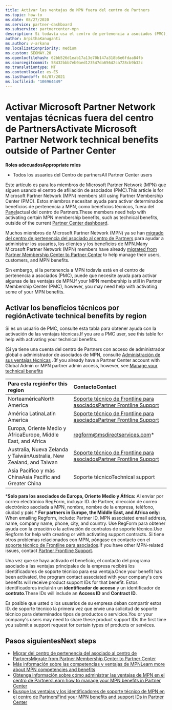 ```yaml
---
title: Activar las ventajas de MPN fuera del centro de Partners
ms.topic: how-to
ms.date: 08/27/2020
ms.service: partner-dashboard
ms.subservice: partnercenter-mpn
description: Si todavía usa el centro de pertenencia a asociados (PMC), obtenga información sobre quién debe ponerse en contacto para ayudar a activar las ventajas del soporte técnico de MPN y proporcione los identificadores de soporte técnico.
author: ArpithaKanuganti
ms.author: v-arkanu
ms.localizationpriority: medium
ms.custom: SEOMAY.20
ms.openlocfilehash: 62bb526d1eab17a13e70b147a318b6e6fdaa84fb
ms.sourcegitcommit: 58432bbb7eb0aed123547da65642ca728cb9b32c
ms.translationtype: MT
ms.contentlocale: es-ES
ms.lasthandoff: 04/07/2021
ms.locfileid: "106964449"
---
```

# <a name="activate-microsoft-partner-network-technical-benefits-outside-of-partner-center"></a><span data-ttu-id="e8b2b-103">Activar Microsoft Partner Network ventajas técnicas fuera del centro de Partners</span><span class="sxs-lookup"><span data-stu-id="e8b2b-103">Activate Microsoft Partner Network technical benefits outside of Partner Center</span></span>


<span data-ttu-id="e8b2b-104">**Roles adecuados**</span><span class="sxs-lookup"><span data-stu-id="e8b2b-104">**Appropriate roles**</span></span>

- <span data-ttu-id="e8b2b-105">Todos los usuarios del Centro de partners</span><span class="sxs-lookup"><span data-stu-id="e8b2b-105">All Partner Center users</span></span>

<span data-ttu-id="e8b2b-106">Este artículo es para los miembros de Microsoft Partner Network (MPN) que siguen usando el centro de afiliación de asociados (PMC).</span><span class="sxs-lookup"><span data-stu-id="e8b2b-106">This article is for Microsoft Partner Network (MPN) members still using Partner Membership Center (PMC).</span></span> <span data-ttu-id="e8b2b-107">Estos miembros necesitan ayuda para activar determinados beneficios de pertenencia a MPN, como beneficios técnicos, fuera del [Panel](https://partner.microsoft.com/dashboard)actual del centro de Partners.</span><span class="sxs-lookup"><span data-stu-id="e8b2b-107">These members need help with activating certain MPN membership benefits, such as technical benefits, outside of the current [Partner Center dashboard](https://partner.microsoft.com/dashboard).</span></span>

<span data-ttu-id="e8b2b-108">Muchos miembros de Microsoft Partner Network (MPN) ya se han [migrado del centro de pertenencia del asociado al centro de Partners](prepare-pmc-pc-migration.md) para ayudar a administrar los usuarios, los clientes y los beneficios de MPN.</span><span class="sxs-lookup"><span data-stu-id="e8b2b-108">Many Microsoft Partner Network (MPN) members have already [migrated from Partner Membership Center to Partner Center](prepare-pmc-pc-migration.md) to help manage their users, customers, and MPN benefits.</span></span>

<span data-ttu-id="e8b2b-109">Sin embargo, si la pertenencia a MPN todavía está en el centro de pertenencia a asociados (PMC), puede que necesite ayuda para activar algunas de las ventajas de MPN.</span><span class="sxs-lookup"><span data-stu-id="e8b2b-109">If your MPN membership is still in Partner Membership Center (PMC), however, you may need help with activating some of your MPN benefits.</span></span>

## <a name="activate-technical-benefits-by-region"></a><span data-ttu-id="e8b2b-110">Activar los beneficios técnicos por región</span><span class="sxs-lookup"><span data-stu-id="e8b2b-110">Activate technical benefits by region</span></span>

<span data-ttu-id="e8b2b-111">Si es un usuario de PMC, consulte esta tabla para obtener ayuda con la activación de las ventajas técnicas.</span><span class="sxs-lookup"><span data-stu-id="e8b2b-111">If you are a PMC user, see this table for help with activating your technical benefits.</span></span>

<span data-ttu-id="e8b2b-112">(Si ya tiene una cuenta del centro de Partners con acceso de administrador global o administrador de asociados de MPN, consulte [Administración de sus ventajas técnicas](https://docs.microsoft.com/partner-center/manage-your-partner-network-benefits#manage-technical-benefits) .</span><span class="sxs-lookup"><span data-stu-id="e8b2b-112">(If you already have a Partner Center account with Global Admin or MPN partner admin access, however, see [Manage your technical benefits](https://docs.microsoft.com/partner-center/manage-your-partner-network-benefits#manage-technical-benefits)</span></span>

|<span data-ttu-id="e8b2b-113">Para esta región</span><span class="sxs-lookup"><span data-stu-id="e8b2b-113">For this region</span></span>  | <span data-ttu-id="e8b2b-114">Contacto</span><span class="sxs-lookup"><span data-stu-id="e8b2b-114">Contact</span></span> |
|:--------|:------------|
|<span data-ttu-id="e8b2b-115">Norteamérica</span><span class="sxs-lookup"><span data-stu-id="e8b2b-115">North America</span></span>  | [<span data-ttu-id="e8b2b-116">Soporte técnico de Frontline para asociados</span><span class="sxs-lookup"><span data-stu-id="e8b2b-116">Partner Frontline Support</span></span>](https://partner.microsoft.com/support?issueid=300-0042)  |
|<span data-ttu-id="e8b2b-117">América Latina</span><span class="sxs-lookup"><span data-stu-id="e8b2b-117">Latin America</span></span>  | [<span data-ttu-id="e8b2b-118">Soporte técnico de Frontline para asociados</span><span class="sxs-lookup"><span data-stu-id="e8b2b-118">Partner Frontline Support</span></span>](https://partner.microsoft.com/support?issueid=300-0042)  |
|<span data-ttu-id="e8b2b-119">Europa, Oriente Medio y África</span><span class="sxs-lookup"><span data-stu-id="e8b2b-119">Europe, Middle East, and Africa</span></span>  | [regform@msdirectservices.com](mailto:regform@msdirectservices.com)*  |
|<span data-ttu-id="e8b2b-120">Australia, Nueva Zelanda y Taiwán</span><span class="sxs-lookup"><span data-stu-id="e8b2b-120">Australia, New Zealand, and Taiwan</span></span>  | [<span data-ttu-id="e8b2b-121">Soporte técnico de Frontline para asociados</span><span class="sxs-lookup"><span data-stu-id="e8b2b-121">Partner Frontline Support</span></span>](https://partner.microsoft.com/support?issueid=300-0042)  |
|<span data-ttu-id="e8b2b-122">Asia Pacífico y más China</span><span class="sxs-lookup"><span data-stu-id="e8b2b-122">Asia Pacific and Greater China</span></span>  | <span data-ttu-id="e8b2b-123">Soporte técnico</span><span class="sxs-lookup"><span data-stu-id="e8b2b-123">Technical support</span></span>  |

<span data-ttu-id="e8b2b-124">\***Solo para los asociados de Europa, Oriente Medio y África:** Al enviar por correo electrónico RegForm, incluya: ID. de Partner, dirección de correo electrónico asociada a MPN, nombre, nombre de la empresa, teléfono, ciudad y país.</span><span class="sxs-lookup"><span data-stu-id="e8b2b-124">\* **For partners in Europe, the Middle East, and Africa only:** When emailing Regform, include: Partner ID, MPN associated email address, name, company name, phone, city, and country.</span></span> <span data-ttu-id="e8b2b-125">Use RegForm para obtener ayuda con la creación o la activación de contratos de soporte técnico.</span><span class="sxs-lookup"><span data-stu-id="e8b2b-125">Use Regform for help with creating or with activating support contracts.</span></span> <span data-ttu-id="e8b2b-126">Si tiene otros problemas relacionados con MPN, póngase en contacto con el [soporte técnico de Frontline para asociados](https://partner.microsoft.com/support?issueid=300-0042).</span><span class="sxs-lookup"><span data-stu-id="e8b2b-126">If you have other MPN-related issues, contact [Partner Frontline Support](https://partner.microsoft.com/support?issueid=300-0042).</span></span>

<span data-ttu-id="e8b2b-127">Una vez que se haya activado el beneficio, el contacto del programa asociado a las ventajas principales de la empresa recibirá los identificadores de soporte técnico para esa ventaja.</span><span class="sxs-lookup"><span data-stu-id="e8b2b-127">Once your benefit has been activated, the program contact associated with your company's core benefits will receive product support IDs for that benefit.</span></span> <span data-ttu-id="e8b2b-128">Estos identificadores incluirán un **identificador de acceso** y un identificador de **contrato**.</span><span class="sxs-lookup"><span data-stu-id="e8b2b-128">These IDs will include an **Access ID** and **Contract ID**.</span></span> 

<span data-ttu-id="e8b2b-129">Es posible que usted o los usuarios de su empresa deban compartir estos ID. de soporte técnico la primera vez que envíe una solicitud de soporte técnico para determinados tipos de productos o servicios.</span><span class="sxs-lookup"><span data-stu-id="e8b2b-129">You or your company's users may need to share these product support IDs the first time you submit a support request for certain types of products or services.</span></span>

## <a name="next-steps"></a><span data-ttu-id="e8b2b-130">Pasos siguientes</span><span class="sxs-lookup"><span data-stu-id="e8b2b-130">Next steps</span></span>

- [<span data-ttu-id="e8b2b-131">Migrar del centro de pertenencia del asociado al centro de Partners</span><span class="sxs-lookup"><span data-stu-id="e8b2b-131">Migrate from Partner Membership Center to Partner Center</span></span>](prepare-pmc-pc-migration.md)
- [<span data-ttu-id="e8b2b-132">Más información sobre las competencias y ventajas de MPN</span><span class="sxs-lookup"><span data-stu-id="e8b2b-132">Learn more about MPN competencies and benefits</span></span>](learn-about-competencies.md)
- [<span data-ttu-id="e8b2b-133">Obtenga información sobre cómo administrar las ventajas de MPN en el centro de Partners</span><span class="sxs-lookup"><span data-stu-id="e8b2b-133">Learn how to manage your MPN benefits in Partner Center</span></span>](manage-your-partner-network-benefits.md)
- [<span data-ttu-id="e8b2b-134">Busque las ventajas y los identificadores de soporte técnico de MPN en el centro de Partners</span><span class="sxs-lookup"><span data-stu-id="e8b2b-134">Find your MPN benefits and support IDs in Partner Center</span></span>](mpn-find-benefits.md)
